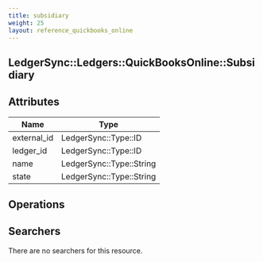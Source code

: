 ```yaml
---
title: subsidiary
weight: 25
layout: reference_quickbooks_online
---
```


## LedgerSync::Ledgers::QuickBooksOnline::Subsidiary

## Attributes

| Name | Type |
| ---- | ---- |
| external_id | LedgerSync::Type::ID |
| ledger_id | LedgerSync::Type::ID |
| name | LedgerSync::Type::String |
| state | LedgerSync::Type::String |


## Operations


## Searchers

There are no searchers for this resource.
